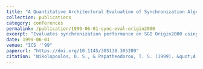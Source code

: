 ```yaml
---
title: "A Quantitative Architectural Evaluation of Synchronization Algorithms and Disciplines on ccNUMA Systems: The Case of the SGI Origin2000"
collection: publications
category: conferences
permalink: /publication/1999-06-01-sync-eval-origin2000
excerpt: "Evaluates synchronization performance on SGI Origin2000 using architectural and algorithmic perspectives for ccNUMA systems."
date: 1999-06-01
venue: "ICS ''99"
paperurl: "https://doi.org/10.1145/305138.305209"
citation: 'Nikolopoulos, D. S., & Papatheodorou, T. S. (1999). &quot;A Quantitative Architectural Evaluation of Synchronization Algorithms on ccNUMA Systems.&quot; In <i>ICS ''99</i>, 319–328. https://doi.org/10.1145/305138.305209'
---
```

